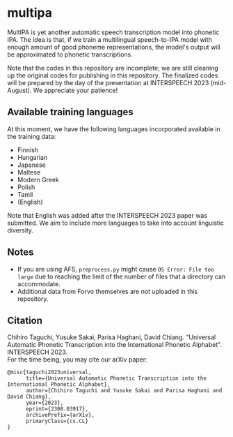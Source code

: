 # multipa
MultIPA is yet another automatic speech transcription model into phonetic IPA.
The idea is that, if we train a multilingual speech-to-IPA model with enough amount of good phoneme representations, the model's output will be approximated to phonetic transcriptions.

Note that the codes in this repository are incomplete; we are still cleaning up the original codes for publishing in this repository.
The finalized codes will be prepared by the day of the presentation at INTERSPEECH 2023 (mid-August).
We appreciate your patience!

## Available training languages
At this moment, we have the following languages incorporated available in the training data:
- Finnish
- Hungarian
- Japanese
- Maltese
- Modern Greek
- Polish
- Tamil
- (English)

Note that English was added after the INTERSPEECH 2023 paper was submitted.
We aim to include more languages to take into account linguistic diversity.

## Notes
- If you are using AFS, `preprocess.py` might cause `OS Error: File too large` due to reaching the limit of the number of files that a directory can accommodate.
- Additional data from Forvo themselves are not uploaded in this repository.

## Citation
Chihiro Taguchi, Yusuke Sakai, Parisa Haghani, David Chiang. "Universal Automatic Phonetic Transcription into the International Phonetic Alphabet". INTERSPEECH 2023.\
For the time being, you may cite our arXiv paper:
```
@misc{taguchi2023universal,
      title={Universal Automatic Phonetic Transcription into the International Phonetic Alphabet}, 
      author={Chihiro Taguchi and Yusuke Sakai and Parisa Haghani and David Chiang},
      year={2023},
      eprint={2308.03917},
      archivePrefix={arXiv},
      primaryClass={cs.CL}
}
```